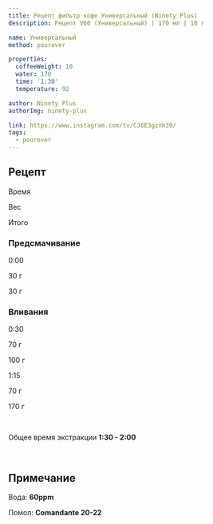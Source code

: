 ```yaml
---
title: Рецепт фильтр кофе Универсальный (Ninety Plus)
description: Рецепт V60 (Универсальный) | 170 мл | 10 г

name: Универсальный
method: pourover

properties:
  coffeeWeight: 10
  water: 170
  time: '1:30'
  temperature: 92

author: Ninety Plus
authorImg: ninety-plus

link: https://www.instagram.com/tv/CJ6E3gznh39/
tags:
  - pourover
---
```


## Рецепт


<div class="time-line">

Время

Вес

Итого

</div>

### Предсмачивание

<div class="time-line">

0:00

30 г

30 г

</div>


### Вливания

<div class="time-line">

0:30

70 г

100 г

</div>

<div class="time-line">

1:15

70 г

170 г

</div>
<br>

Общее время экстракции __1:30 - 2:00__

<br>
<div class="info-warm">

## Примечание

Вода: __60ppm__

Помол: __Сomandante 20-22__
</div>
